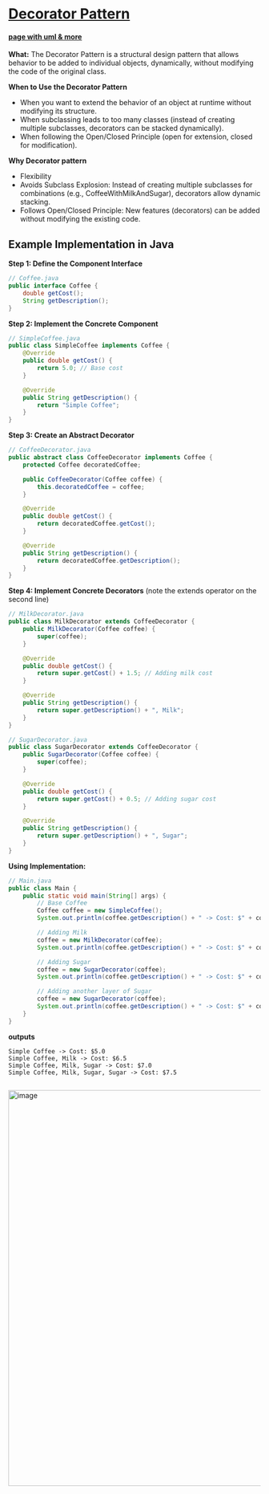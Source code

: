# [Decorator Pattern](https://github.com/Khair9/Year-2-CompSci-Notes/blob/main/OOSE2/Design%20Patterns.md)
#### [page with uml & more](https://refactoring.guru/design-patterns/decorator)

**What:**
The Decorator Pattern is a structural design pattern that allows behavior to be added to individual objects, dynamically, without modifying the code of the original class.

**When to Use the Decorator Pattern**
- When you want to extend the behavior of an object at runtime without modifying its structure.
- When subclassing leads to too many classes (instead of creating multiple subclasses, decorators can be stacked dynamically).
- When following the Open/Closed Principle (open for extension, closed for modification).

**Why Decorator pattern**
 - Flexibility
 - Avoids Subclass Explosion: Instead of creating multiple subclasses for combinations (e.g., CoffeeWithMilkAndSugar), decorators allow dynamic stacking.
 - Follows Open/Closed Principle: New features (decorators) can be added without modifying the existing code.

## Example Implementation in Java
**Step 1: Define the Component Interface**
```java
// Coffee.java
public interface Coffee {
    double getCost();
    String getDescription();
}
```
**Step 2: Implement the Concrete Component**
```java
// SimpleCoffee.java
public class SimpleCoffee implements Coffee {
    @Override
    public double getCost() {
        return 5.0; // Base cost
    }

    @Override
    public String getDescription() {
        return "Simple Coffee";
    }
}
```
**Step 3: Create an Abstract Decorator**
```java
// CoffeeDecorator.java
public abstract class CoffeeDecorator implements Coffee {
    protected Coffee decoratedCoffee;

    public CoffeeDecorator(Coffee coffee) {
        this.decoratedCoffee = coffee;
    }

    @Override
    public double getCost() {
        return decoratedCoffee.getCost();
    }

    @Override
    public String getDescription() {
        return decoratedCoffee.getDescription();
    }
}

```
**Step 4: Implement Concrete Decorators**
(note the extends operator on the second line)
```java
// MilkDecorator.java
public class MilkDecorator extends CoffeeDecorator {
    public MilkDecorator(Coffee coffee) {
        super(coffee);
    }

    @Override
    public double getCost() {
        return super.getCost() + 1.5; // Adding milk cost
    }

    @Override
    public String getDescription() {
        return super.getDescription() + ", Milk";
    }
}
```

```java
// SugarDecorator.java
public class SugarDecorator extends CoffeeDecorator {
    public SugarDecorator(Coffee coffee) {
        super(coffee);
    }

    @Override
    public double getCost() {
        return super.getCost() + 0.5; // Adding sugar cost
    }

    @Override
    public String getDescription() {
        return super.getDescription() + ", Sugar";
    }
}
```
**Using Implementation:**
``` java
// Main.java
public class Main {
    public static void main(String[] args) {
        // Base Coffee
        Coffee coffee = new SimpleCoffee();
        System.out.println(coffee.getDescription() + " -> Cost: $" + coffee.getCost());

        // Adding Milk
        coffee = new MilkDecorator(coffee);
        System.out.println(coffee.getDescription() + " -> Cost: $" + coffee.getCost());

        // Adding Sugar
        coffee = new SugarDecorator(coffee);
        System.out.println(coffee.getDescription() + " -> Cost: $" + coffee.getCost());

        // Adding another layer of Sugar
        coffee = new SugarDecorator(coffee);
        System.out.println(coffee.getDescription() + " -> Cost: $" + coffee.getCost());
    }
}
```
**outputs**
```pgsql
Simple Coffee -> Cost: $5.0
Simple Coffee, Milk -> Cost: $6.5
Simple Coffee, Milk, Sugar -> Cost: $7.0
Simple Coffee, Milk, Sugar, Sugar -> Cost: $7.5


```
<img width="789" alt="image" src="https://github.com/user-attachments/assets/4b617417-ad32-48a9-8e69-186fb1bb9d14" />
